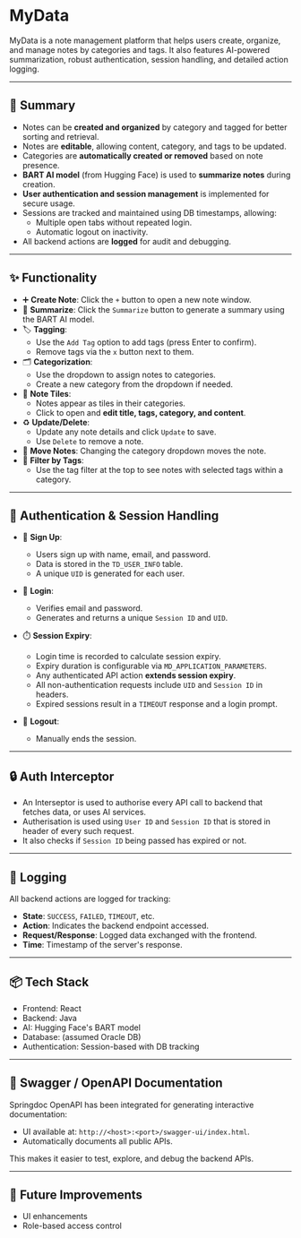 # MyData

MyData is a note management platform that helps users create, organize, and manage notes by categories and tags. It also features AI-powered summarization, robust authentication, session handling, and detailed action logging.

---

## 📌 Summary

- Notes can be **created and organized** by category and tagged for better sorting and retrieval.
- Notes are **editable**, allowing content, category, and tags to be updated.
- Categories are **automatically created or removed** based on note presence.
- **BART AI model** (from Hugging Face) is used to **summarize notes** during creation.
- **User authentication and session management** is implemented for secure usage.
- Sessions are tracked and maintained using DB timestamps, allowing:
  - Multiple open tabs without repeated login.
  - Automatic logout on inactivity.
- All backend actions are **logged** for audit and debugging.

---

## ✨ Functionality

- ➕ **Create Note**: Click the `+` button to open a new note window.
- 🧠 **Summarize**: Click the `Summarize` button to generate a summary using the BART AI model.
- 🏷️ **Tagging**:
  - Use the `Add Tag` option to add tags (press Enter to confirm).
  - Remove tags via the `x` button next to them.
- 🗂️ **Categorization**:
  - Use the dropdown to assign notes to categories.
  - Create a new category from the dropdown if needed.
- 🧱 **Note Tiles**:
  - Notes appear as tiles in their categories.
  - Click to open and **edit title, tags, category, and content**.
- ♻️ **Update/Delete**:
  - Update any note details and click `Update` to save.
  - Use `Delete` to remove a note.
- 🔀 **Move Notes**: Changing the category dropdown moves the note.
- 🔎 **Filter by Tags**:
  - Use the tag filter at the top to see notes with selected tags within a category.

---

## 🔐 Authentication & Session Handling

- 📝 **Sign Up**:
  - Users sign up with name, email, and password.
  - Data is stored in the `TD_USER_INFO` table.
  - A unique `UID` is generated for each user.

- 🔑 **Login**:
  - Verifies email and password.
  - Generates and returns a unique `Session ID` and `UID`.

- ⏱️ **Session Expiry**:
  - Login time is recorded to calculate session expiry.
  - Expiry duration is configurable via `MD_APPLICATION_PARAMETERS`.
  - Any authenticated API action **extends session expiry**.
  - All non-authentication requests include `UID` and `Session ID` in headers.
  - Expired sessions result in a `TIMEOUT` response and a login prompt.

- 🚪 **Logout**:
  - Manually ends the session.

---

## 🔒 Auth Interceptor

  - An Interseptor is used to authorise every API call to backend that fetches data, or uses AI services.
  - Autherisation is used using `User ID` and `Session ID` that is stored in header of every such request.
  - It also checks if `Session ID` being passed has expired or not. 

---

## 📝 Logging

All backend actions are logged for tracking:

- **State**: `SUCCESS`, `FAILED`, `TIMEOUT`, etc.
- **Action**: Indicates the backend endpoint accessed.
- **Request/Response**: Logged data exchanged with the frontend.
- **Time**: Timestamp of the server's response.

---

## 📦 Tech Stack

- Frontend: React
- Backend: Java
- AI: Hugging Face's BART model
- Database: (assumed Oracle DB)
- Authentication: Session-based with DB tracking

---

## 📘 Swagger / OpenAPI Documentation

Springdoc OpenAPI has been integrated for generating interactive documentation:

- UI available at: `http://<host>:<port>/swagger-ui/index.html`.
- Automatically documents all public APIs.

This makes it easier to test, explore, and debug the backend APIs.

---

## 🚀 Future Improvements

- UI enhancements
- Role-based access control
